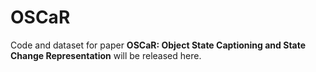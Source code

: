 # OSCaR

Code and dataset for paper **OSCaR: Object State Captioning and State Change Representation** will be released here.
